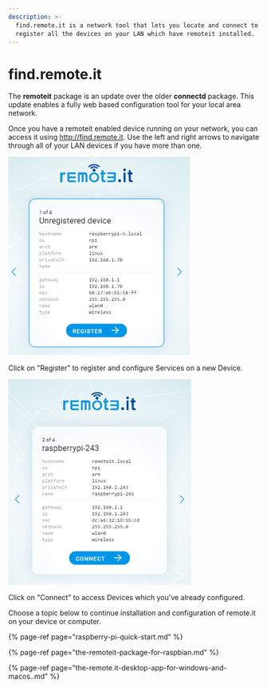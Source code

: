 ```yaml
---
description: >-
  find.remote.it is a network tool that lets you locate and connect to or
  register all the devices on your LAN which have remoteit installed.
---
```


# find.remote.it

The **remoteit** package is an update over the older **connectd** package.  This update enables a fully web based configuration tool for your local area network.

Once you have a remoteit enabled device running on your network, you can access it using http://find.remote.it.  Use the left and right arrows to navigate through all of your LAN devices if you have more than one.

![](../.gitbook/assets/image%20%28313%29.png)

Click on "Register" to register and configure Services on a new Device.

![](../.gitbook/assets/image%20%28106%29.png)

Click on "Connect" to access Devices which you've already configured.

Choose a topic below to continue installation and configuration of remote.it on your device or computer.

{% page-ref page="raspberry-pi-quick-start.md" %}

{% page-ref page="the-remoteit-package-for-raspbian.md" %}

{% page-ref page="the-remote.it-desktop-app-for-windows-and-macos..md" %}



